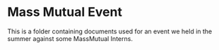 # Mass Mutual Event
This is a folder containing documents used for an event we held in the summer against some MassMutual Interns.
